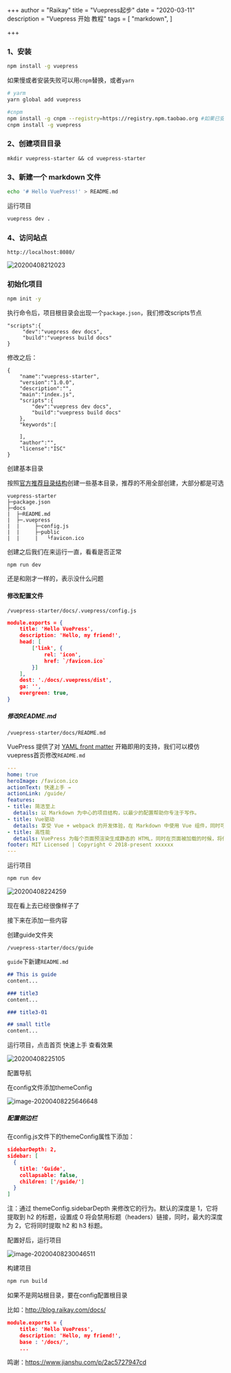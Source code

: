 +++
author = "Raikay"
title = "Vuepress起步"
date = "2020-03-11"
description = "Vuepress 开始 教程"
tags = [
    "markdown",
]

+++

### 1、安装

```sh
npm install -g vuepress
```

如果慢或者安装失败可以用`cnpm`替换，或者`yarn`

```sh
# yarm
yarn global add vuepress  

#cnpm
npm install -g cnpm --registry=https://registry.npm.taobao.org #如果已安装请忽略
cnpm install -g vuepress
```

### 2、创建项目目录

```
mkdir vuepress-starter && cd vuepress-starter
```

### 3、新建一个 markdown 文件

```sh
echo '# Hello VuePress!' > README.md
```

运行项目

```sh
vuepress dev .
```



### 4、访问站点

```
http://localhost:8080/
```

![20200408212023](http://blogimg.raikay.com/306330845831106560.png)





### 初始化项目

```sh
npm init -y
```

执行命令后，项目根目录会出现一个`package.json`，我们修改scripts节点

```
"scripts":{
     "dev":"vuepress dev docs",
     "build":"vuepress build docs"
}
```



修改之后：

```
{
    "name":"vuepress-starter",
    "version":"1.0.0",
    "description":"",
    "main":"index.js",
    "scripts":{
        "dev":"vuepress dev docs",
        "build":"vuepress build docs"
    },
    "keywords":[

    ],
    "author":"",
    "license":"ISC"
}
```

创建基本目录

按照[官方推荐目录结构](https://www.vuepress.cn/guide/directory-structure.html)创建一些基本目录，推荐的不用全部创建，大部分都是可选

```
vuepress-starter
├─package.json
├─docs
|  ├─README.md
|  ├─.vuepress
|  |     ├─config.js
|  |     ├─public
|  |     |   └favicon.ico
```

创建之后我们在来运行一直，看看是否正常

```
npm run dev
```

还是和刚才一样的，表示没什么问题

#### 修改配置文件

`/vuepress-starter/docs/.vuepress/config.js`

```json
module.exports = {
    title: 'Hello VuePress',
    description: 'Hello, my friend!',
    head: [
        ['link', {
            rel: 'icon',
            href: `/favicon.ico`
        }]
    ],
    dest: './docs/.vuepress/dist',
    ga: '',
    evergreen: true,
}
```



##### 修改README.md

`/vuepress-starter/docs/README.md`

VuePress 提供了对 [YAML front matter](https://links.jianshu.com/go?to=https%3A%2F%2Fjekyllrb.com%2Fdocs%2Ffrontmatter%2F) 开箱即用的支持，我们可以模仿vuepress首页修改`README.md`

```yaml
---
home: true
heroImage: /favicon.ico
actionText: 快速上手 →
actionLink: /guide/
features:
- title: 简洁至上
  details: 以 Markdown 为中心的项目结构，以最少的配置帮助你专注于写作。
- title: Vue驱动
  details: 享受 Vue + webpack 的开发体验，在 Markdown 中使用 Vue 组件，同时可以使用 Vue 来开发自定义主题。
- title: 高性能
  details: VuePress 为每个页面预渲染生成静态的 HTML，同时在页面被加载的时候，将作为 SPA 运行。
footer: MIT Licensed | Copyright © 2018-present xxxxxx
---
```

运行项目

```sh
npm run dev
```

![20200408224259](http://blogimg.raikay.com/306330875619053568.png)

现在看上去已经很像样子了

接下来在添加一些内容

创建guide文件夹

`/vuepress-starter/docs/guide`

`guide`下新建`README.md`

```markdown
## This is guide
content...

### title3
content...

### title3-01

## small title
content...
```

运行项目，点击首页 快速上手 查看效果

![20200408225105](http://blogimg.raikay.com/306330897714647040.png)



配置导航

在config文件添加themeConfig

![image-20200408225646648](http://blogimg.raikay.com/306330912075943936.png)



##### 配置侧边栏

在config.js文件下的themeConfig属性下添加：

```json
sidebarDepth: 2,
sidebar: [
  {
    title: 'Guide',
    collapsable: false,
    children: ['/guide/']
  }         
]
```

注：通过 themeConfig.sidebarDepth 来修改它的行为。默认的深度是 1，它将提取到 h2 的标题，设置成 0 将会禁用标题（headers）链接，同时，最大的深度为 2，它将同时提取 h2 和 h3 标题。

配置好后，运行项目

![image-20200408230046511](http://blogimg.raikay.com/306330929016737792.png)



构建项目

```sh
npm run build
```



如果不是网站根目录，要在config配置根目录

比如：http://blog.raikay.com/docs/

```json
module.exports = {
    title: 'Hello VuePress',
    description: 'Hello, my friend!',
	base : '/docs/',
	...
```



鸣谢：https://www.jianshu.com/p/2ac5727947cd

